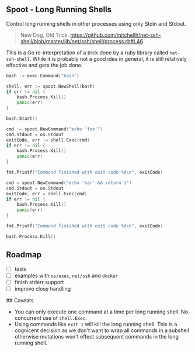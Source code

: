 Spoot - Long Running Shells
---------------------------

Control long running shells in other processes using only Stdin and Stdout.

> New Dog, Old Trick: https://github.com/mitchellh/net-ssh-shell/blob/master/lib/net/ssh/shell/process.rb#L46

This is a Go re-interpretation of a trick done by a ruby library called `net-ssh-shell`. While it is probably not a good idea in general, it is still relatively effective and gets the job done.

```go
bash := exec.Command("bash")

shell, err := spoot.NewShell(bash)
if err != nil {
	bash.Process.Kill()
	panic(err)
}

bash.Start()

cmd := spoot.NewCommand("echo 'foo'")
cmd.Stdout = os.Stdout
exitCode, err := shell.Exec(cmd)
if err != nil {
	bash.Process.Kill()
	panic(err)
}

fmt.Printf("Command finished with exit code %d\n", exitCode)

cmd = spoot.NewCommand("echo 'bar' && return 1")
cmd.Stdout = os.Stdout
exitCode, err = shell.Exec(cmd)
if err != nil {
	bash.Process.Kill()
	panic(err)
}

fmt.Printf("Command finished with exit code %d\n", exitCode)

bash.Process.Kill()
```

## Roadmap

- [ ] tests
- [ ] examples with `os/exec`, `net/ssh` and `docker`
- [ ] finish stderr support
- [ ] improve close handling

## Caveats

- You can only execute one command at a time per long running shell. No concurrent use of `shell.Exec`.
- Using commands like `exit 1` will kill the long running shell. This is a cognicent decision as we don't want to wrap all commands in a subshell otherwise mutations won't effect subsequent commands in the long running shell.
